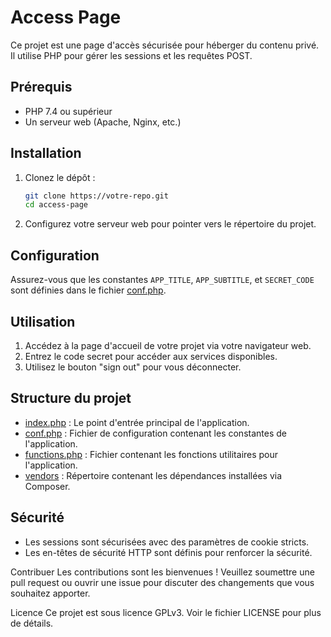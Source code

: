 # Access Page

Ce projet est une page d'accès sécurisée pour héberger du contenu privé. Il utilise PHP pour gérer les sessions et les requêtes POST.

## Prérequis

- PHP 7.4 ou supérieur
- Un serveur web (Apache, Nginx, etc.)

## Installation

1. Clonez le dépôt :
    ```sh
    git clone https://votre-repo.git
    cd access-page
    ```

2. Configurez votre serveur web pour pointer vers le répertoire du projet.

## Configuration

Assurez-vous que les constantes `APP_TITLE`, `APP_SUBTITLE`, et `SECRET_CODE` sont définies dans le fichier [conf.php](http://_vscodecontentref_/0).

## Utilisation

1. Accédez à la page d'accueil de votre projet via votre navigateur web.
2. Entrez le code secret pour accéder aux services disponibles.
3. Utilisez le bouton "sign out" pour vous déconnecter.

## Structure du projet

- [index.php](index.php) : Le point d'entrée principal de l'application.
- [conf.php](http://_vscodecontentref_/2) : Fichier de configuration contenant les constantes de l'application.
- [functions.php](http://_vscodecontentref_/3) : Fichier contenant les fonctions utilitaires pour l'application.
- [vendors](http://_vscodecontentref_/4) : Répertoire contenant les dépendances installées via Composer.

## Sécurité

- Les sessions sont sécurisées avec des paramètres de cookie stricts.
- Les en-têtes de sécurité HTTP sont définis pour renforcer la sécurité.

Contribuer
Les contributions sont les bienvenues ! Veuillez soumettre une pull request ou ouvrir une issue pour discuter des changements que vous souhaitez apporter.

Licence
Ce projet est sous licence GPLv3. Voir le fichier LICENSE pour plus de détails.
